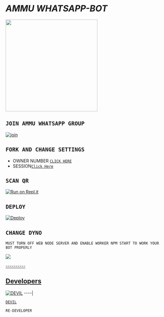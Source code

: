 #                                                               *AMMU WHATSAPP-BOT*

<div align="left">
  <img border-radius: 15px src="https://raw.githubusercontent.com/D-3-V-1-L/Ammu/main/DEVIL/icon.jpeg" width="300" height="300"/>

## `JOIN AMMU WHATSAPP GROUP`

  [![join](https://cliply.co/wp-content/uploads/2021/08/372108180_WHATSAPP_ICON_400.gif)](https://chat.whatsapp.com/Fz6MPHhRIl840px7eRuYYr)


## `FORK AND CHANGE SETTINGS`

- OWNER NUMBER [`CLICK HERE`](https://github.com/D-E-V-I-L-8/Ammu/blob/main/config.js#L2)
- SESSION[`Click Here`](https://github.com/D-E-V-I-L-8/Ammu/blob/main/devil.json#L1)


## `SCAN QR`

[![Run on Repl.it](https://repl.it/badge/github/quiec/whatsAlfa)](https://replit.com/@Devilser/AMMU-WA-BOT-QR)
  
## `DEPLOY`

[![Deploy](https://www.herokucdn.com/deploy/button.svg)](https://heroku.com/deploy?template=https://github.com/D-E-V-I-L-8/Ammu)


## `CHANGE DYNO`

`MUST TURN OFF WEB NODE SERVER AND ENABLE WORKER NPM START TO WORK YOUR BOT PROPERLY`

<p align="left">
  <a href="https://github.com/D-E-V-I-L-8/Ammu"><img src="https://telegra.ph/file/67b8d38887cfcb6508226.jpg" />
</p>
----------

## Developers
  <div align="left">
  
   [![DEVIL](https://i.imgur.com/CqEfYef.jpeg)](https://github.com/D-E-V-I-L-8)
----|
<div align="left">

   [`DEVIL`](https://github.com/D-E-V-I-L-8)

   `RE-DEVELOPER`
                                  
  </div
